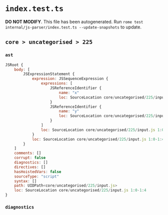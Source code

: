 # `index.test.ts`

**DO NOT MODIFY**. This file has been autogenerated. Run `rome test internal/js-parser/index.test.ts --update-snapshots` to update.

## `core > uncategorised > 225`

### `ast`

```javascript
JSRoot {
	body: [
		JSExpressionStatement {
			expression: JSSequenceExpression {
				expressions: [
					JSReferenceIdentifier {
						name: "x"
						loc: SourceLocation core/uncategorised/225/input.js 1:0-1:1 (x)
					}
					JSReferenceIdentifier {
						name: "y"
						loc: SourceLocation core/uncategorised/225/input.js 1:3-1:4 (y)
					}
				]
				loc: SourceLocation core/uncategorised/225/input.js 1:0-1:4
			}
			loc: SourceLocation core/uncategorised/225/input.js 1:0-1:4
		}
	]
	comments: []
	corrupt: false
	diagnostics: []
	directives: []
	hasHoistedVars: false
	sourceType: "script"
	syntax: []
	path: UIDPath<core/uncategorised/225/input.js>
	loc: SourceLocation core/uncategorised/225/input.js 1:0-1:4
}
```

### `diagnostics`

```

```
